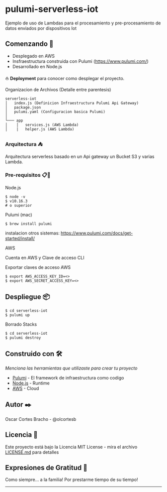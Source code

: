 # pulumi-serverless-iot

Ejemplo de uso de Lambdas para el procesamiento y pre-procesamiento de datos enviados por dispositivos Iot

## Comenzando 🚀

- Desplegado en AWS
- Insfraestructura construida con Pulumi (https://www.pulumi.com/)
- Desarrollado en Node.js
<!-- - Test con Mocha (https://mochajs.org/) -->
<!-- - Front clasico (Html,CCS,Jquery) -->

⛵ **Deployment** para conocer como desplegar el proyecto.

Organizacion de Archivos (Detalle entre parentesis)

```
serverless-iot
│   index.js (Definicion Infraestructura Pulumi Api Gateway)
│   package.json
│   pulumi.yaml (Configuracion basica Pulumi)
│
└─── app
│    │   services.js (AWS Lambda)
│    |   helper.js (AWS Lambda)

```
### Arquitectura ⛺ 

Arquitectura serverless basado en un Api gateway un Bucket S3 y varias Lambda.

<!-- ![image info](arquitectura.png) -->

### Pre-requisitos 📋🔧

Node.js
```
$ node -v
$ v10.16.3 
# o superior
```
Pulumi (mac)
```
$ brew install pulumi
```
instalacion otros sistemas: https://www.pulumi.com/docs/get-started/install/

AWS

Cuenta en AWS y Clave de acceso CLI

Exportar claves de acceso AWS

```
$ export AWS_ACCESS_KEY_ID=<>
$ export AWS_SECRET_ACCESS_KEY=<>
```

<!-- Mocha

```
$ npm install mocha

``` -->

<!-- ## Ejecutando las pruebas ⚙️
```
$ cd pokeapi
$ npm test
``` -->


## Despliegue 📦

```
$ cd serverless-iot
$ pulumi up
```
Borrado Stacks
```
$ cd serverless-iot
$ pulumi destroy
```
## Construido con 🛠️

_Menciona las herramientas que utilizaste para crear tu proyecto_

* [Pulumi](http://www.dropwizard.io/1.0.2/docs/) - El framework de infraestructura como codigo
* [Node.js](https://maven.apache.org/) - Runtime
* [AWS](https://rometools.github.io/rome/) - Cloud

## Autor ✒️

Oscar Cortes Bracho -  @olcortesb

## Licencia 📄

Este proyecto está bajo la Licencia MIT License - mira el archivo [LICENSE.md](LICENSE.md) para detalles

## Expresiones de Gratitud 🎁

Como siempre... a la familia!
Por prestarme tiempo de su tiempo!

---